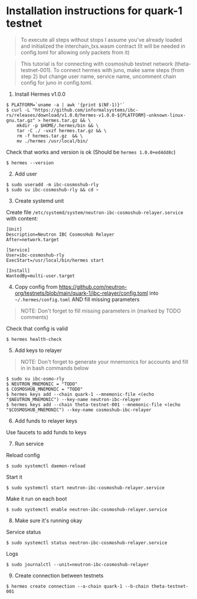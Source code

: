 # Installation instructions for quark-1 testnet

> To execute all steps without stops I assume you've already loaded and initialized the interchain_txs.wasm contract (It will be needed in config.toml for allowing only packets from it)

> This tutorial is for connecting with cosmoshub testnet network (theta-testnet-001). To connect hermes with juno, make same steps (from step 2) but change user name, service name, uncomment chain config for juno in config.toml.

1. Install Hermes v1.0.0
```
$ PLATFORM=`uname -a | awk '{print $(NF-1)}'`
$ curl -L "https://github.com/informalsystems/ibc-rs/releases/download/v1.0.0/hermes-v1.0.0-${PLATFORM}-unknown-linux-gnu.tar.gz" > hermes.tar.gz && \
    mkdir -p $HOME/.hermes/bin && \
    tar -C ./ -vxzf hermes.tar.gz && \
    rm -f hermes.tar.gz  && \
    mv ./hermes /usr/local/bin/
```

Check that works and version is ok (Should be `hermes 1.0.0+ed4dd8c`)

`$ hermes --version`

2. Add user

```
$ sudo useradd -m ibc-cosmoshub-rly
$ sudo su ibc-cosmoshub-rly && cd ~
```

3. Create systemd unit

Create file `/etc/systemd/system/neutron-ibc-cosmoshub-relayer.service` with content:

```
[Unit]
Description=Neutron IBC CosmosHub Relayer
After=network.target

[Service]
User=ibc-cosmoshub-rly
ExecStart=/usr/local/bin/hermes start

[Install]
WantedBy=multi-user.target
```

4. Copy config from https://github.com/neutron-org/testnets/blob/main/quark-1/ibc-relayer/config.toml into `~/.hermes/config.toml` AND fill missing parameters

> NOTE: Don't forget to fill missing parameters in (marked by TODO comments)

Check that config is valid

`$ hermes health-check`

5. Add keys to relayer

> NOTE: Don't forget to generate your mnemonics for accounts and fill in in bash commands below

```
$ sudo su ibc-osmo-rly
$ NEUTRON_MNEMONIC = "TODO"
$ COSMOSHUB_MNEMONIC = "TODO"
$ hermes keys add --chain quark-1 --mnemonic-file <(echo "$NEUTRON_MNEMONIC") --key-name neutron-ibc-relayer
$ hermes keys add --chain theta-testnet-001 --mnemonic-file <(echo "$COSMOSHUB_MNEMONIC") --key-name cosmoshub-ibc-relayer
```

6. Add funds to relayer keys

Use faucets to add funds to keys

7. Run service

Reload config

`$ sudo systemctl daemon-reload`

Start it

`$ sudo systemctl start neutron-ibc-cosmoshub-relayer.service`

Make it run on each boot

`$ sudo systemctl enable neutron-ibc-cosmoshub-relayer.service`

8. Make sure it's running okay

Service status

`$ sudo systemctl status neutron-ibc-cosmoshub-relayer.service`

Logs

`$ sudo journalctl --unit=neutron-ibc-cosmoshub-relayer`

9. Create connection between testnets

`$ hermes create connection --a-chain quark-1 --b-chain theta-testnet-001`
